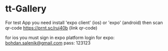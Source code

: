 # tt-Gallery
For test App you need install 'expo client' (ios) or 'expo' (android) 
then scan qr-code
https://prnt.sc/ruj40b (link qr-code)

for ios you must sign in expo platform 
login for expo: bohdan.salenik@gmail.com 
pass: 123123
